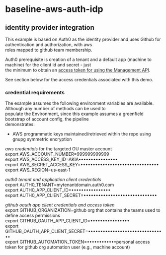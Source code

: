 # baseline-aws-auth-idp

 
## identity provider integration

This example is based on Auth0 as the identity provider and uses Github for authentication and authorization, with aws  
roles mapped to github team membership.  

Auth0 prerequisite is creation of a tenant and a default app (machine to machine) for the client id and secret - just  
the minimum to obtain an [access token for using the Management API](https://auth0.com/docs/api/management/v2/tokens).  

See section below for the access credentials associated with this demo.  

### credential requirements

The example assumes the following environment variables are available. Although any number of methods can be used to  
populate the Environment, since this example assumes a greenfield bootstrap of account config, the pipeline  
demonstrates:
* AWS programmatic keys maintained/retrieved within the repo using gnupg symmetric encryption

*aws credentials* for the targeted OU master account  
export AWS_ACCOUNT_NUMBER=999999999999  
export AWS_ACCESS_KEY_ID=AKIA••••••••••••••••  
export AWS_SECRET_ACCESS_KEY=••••••••••••••••••••••••••••••••  
export AWS_REGION=us-east-1  

*auth0 tenant and application client credentials*  
export AUTH0_TENANT=mytenantdomain.auth0.com   
export AUTH0_APP_CLIENT_ID=••••••••••••••••  
export AUTH0_APP_CLIENT_SECRET=••••••••••••••••••••••••••••••  

*github oauth app client credentials and access token*  
export GITHUB_ORGANIZATION=github org that contains the teams used to define access permissions  
export GITHUB_OAUTH_APP_CLIENT_ID=••••••••••••••••  
export GITHUB_OAUTH_APP_CLIENT_SECRET=••••••••••••••••••••••••••••••••  
export GITHUB_AUTOMATION_TOKEN=••••••••••••personal access token for github org automation user (e.g., machine account)  
